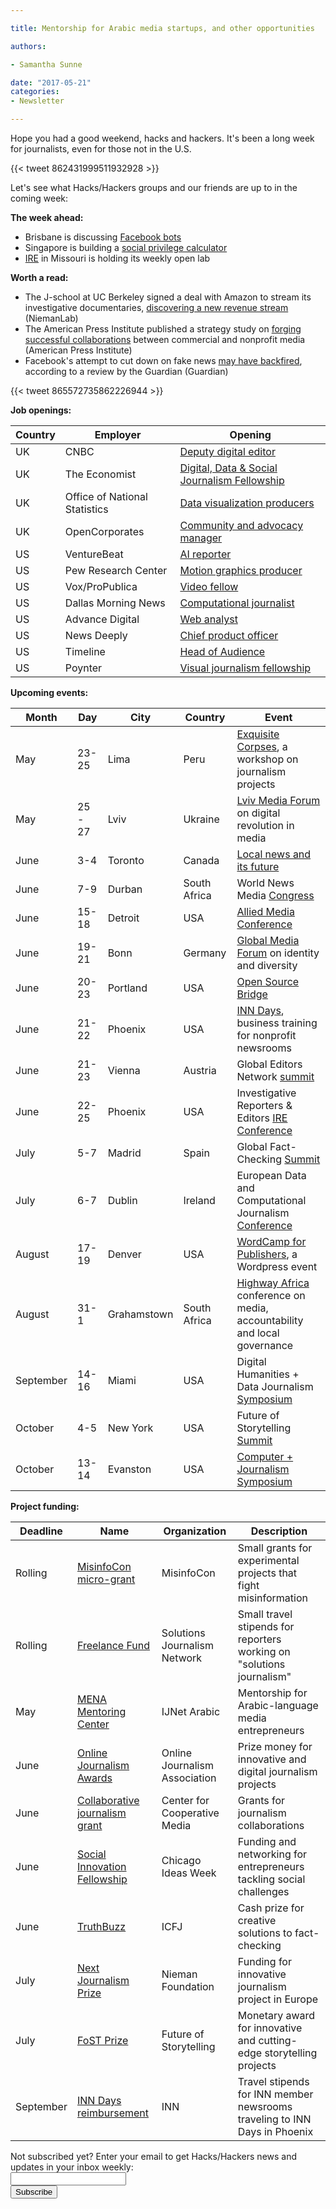 ```yaml
---

title: Mentorship for Arabic media startups, and other opportunities

authors:

- Samantha Sunne

date: "2017-05-21"
categories:
- Newsletter

---
```


Hope you had a good weekend, hacks and hackers. It's been a long week for journalists, even for those not in the U.S.

{{< tweet 862431999511932928 >}}

Let's see what Hacks/Hackers groups and our friends are up to in the coming week:

**The week ahead:**
* Brisbane is discussing [Facebook bots](https://www.meetup.com/Hacks-Hackers-Brisbane/events/239654306/)
* Singapore is building a [social privilege calculator](https://www.meetup.com/Hacks-Hackers-Singapore/events/239998790/)
* [IRE](http://www.meetup.com/hackshackersIRE/) in Missouri is holding its weekly open lab

**Worth a read:**
* The J-school at UC Berkeley signed a deal with Amazon to stream its investigative documentaries, [discovering a new revenue stream](http://www.niemanlab.org/2017/05/with-a-big-amazon-streaming-deal-berkeleys-journalism-program-is-building-a-new-revenue-stream/?utm_source=Daily+Lab+email+list&utm_campaign=0014e6d63b-dailylabemail3&utm_medium=email&utm_term=0_d68264fd5e-0014e6d63b-396065225) (NiemanLab)
* The American Press Institute published a strategy study on [forging successful collaborations](https://www.americanpressinstitute.org/publications/reports/strategy-studies/commercial-nonprofit-partnerships/?utm_source=API+Need+to+Know+newsletter&utm_campaign=77ea87d438-EMAIL_CAMPAIGN_2017_05_18&utm_medium=email&utm_term=0_e3bf78af04-77ea87d438-38065925) between commercial and nonprofit media (American Press Institute)
* Facebook's attempt to cut down on fake news [may have backfired](https://www.theguardian.com/technology/2017/may/16/facebook-fake-news-tools-not-working), according to a review by the Guardian (Guardian)

{{< tweet 865572735862226944 >}}

**Job openings:**

| Country | Employer | Opening |
| ------ | -------- | ----------- |
UK | CNBC | [Deputy digital editor](http://talkingbiznews.com/biz-news-help-wanted/cnbc-com-seeks-deputy-digital-news-editor-in-london/)
UK | The Economist | [Digital, Data & Social Journalism Fellowship](http://www.gorkanajobs.co.uk/job/71432/the-economist-digital-data-and-social-journalism-fellowship/?deviceType=Desktop&TrackID=1)
UK | Office of National Statistics | [Data visualization producers](https://groups.google.com/forum/#!topic/data-vis-jobs/ugj1ZG5BfDY)
UK | OpenCorporates | [Community and advocacy manager](https://blog.opencorporates.com/jobs-at-opencorporates/community-advocacy-manager/)
US | VentureBeat | [AI reporter](http://talkingbiznews.com/biz-news-help-wanted/venturebeat-seeks-artificial-intelligence-reporter/)
US | Pew Research Center | [Motion graphics producer](https://docs.google.com/spreadsheets/d/1VCaaI7yLOT_H9djSljwLyYZmukROU9W4cFu4rX4-fVs/edit#gid=960999287)
US | Vox/ProPublica | [Video fellow](https://inn.org/job/voxpropublica-video-fellow/)
US | Dallas Morning News | [Computational journalist](https://groups.google.com/forum/#!topic/data-vis-jobs/8XWEa8YSLjc)
US | Advance Digital | [Web analyst](https://sjobs.brassring.com/TGWebHost/jobdetails.aspx?jobId=315174&partnerid=26212&siteid=5253)
US | News Deeply | [Chief product officer](https://www.newsdeeply.com/jobs)
US | Timeline | [Head of Audience](https://medium.com/@Timeline_Now/were-hiring-a-head-of-audience-dc987f4a78e4)
US | Poynter | [Visual journalism fellowship](http://www.poynter.org/2017/were-looking-for-our-next-naughton-fellow-is-it-you/458515/)

**Upcoming events:**

| Month | Day | City | Country | Event |
| ----- | --- | ---- | ------- | ----- |
May | 23-25 | Lima | Peru | [Exquisite Corpses](https://www.facebook.com/OjoPublico/photos/a.673232832753003.1073741828.671367792939507/1312349238841356/?type=3&theater), a workshop on journalism projects
May | 25 - 27 | Lviv | Ukraine | [Lviv Media Forum](http://lvivmediaforum.com/2017/en/about/) on digital revolution in media
June | 3-4 | Toronto | Canada | [Local news and its future](http://localnews.journalism.ryerson.ca/)
June | 7-9 | Durban | South Africa | World News Media [Congress](https://events.wan-ifra.org/events/world-news-media-congress-2017)
June | 15-18 | Detroit | USA | [Allied Media Conference](https://www.alliedmedia.org/amc)
June | 19-21 | Bonn | Germany | [Global Media Forum](http://www.dw.com/en/global-media-forum/global-media-forum/s-101219) on identity and diversity
June | 20-23 | Portland | USA | [Open Source Bridge](http://opensourcebridge.org/)
June | 21-22 | Phoenix | USA | [INN Days](https://www.eventbrite.com/e/inn-days-2017-growing-the-business-of-nonprofit-news-tickets-33152766818), business training for nonprofit newsrooms
June | 21-23 | Vienna | Austria | Global Editors Network [summit](https://events.bizzabo.com/201051/page/1009031/gen-summit-2017)
June | 22-25 | Phoenix | USA | Investigative Reporters & Editors [IRE Conference]([http://www.ire.org/conferences/ire2017/](http://www.ire.org/conferences/ire2017/))
July | 5-7 | Madrid | Spain | Global Fact-Checking [Summit](http://about.poynter.org/node/102080)
July | 6-7 | Dublin | Ireland | European Data and Computational Journalism [Conference](http://datajconf.com/)
August | 17-19 | Denver | USA | [WordCamp for Publishers](https://2017-denver.journalist.wordcamp.org/), a Wordpress event
August | 31-1 | Grahamstown | South Africa | [Highway Africa](http://highwayafrica.ru.ac.za/) conference on media, accountability and local governance
September | 14-16 | Miami | USA | Digital Humanities + Data Journalism [Symposium](http://dhdjmiami.com/)
October | 4-5 | New York | USA | Future of Storytelling [Summit](https://futureofstorytelling.org/summit)
October | 13-14 | Evanston | USA | [Computer + Journalism Symposium](http://cj2017.northwestern.edu/)

**Project funding:**

| Deadline | Name | Organization | Description |
| -------- | ---- | ------------ | ----------- |
Rolling | [MisinfoCon micro-grant](https://docs.google.com/forms/d/e/1FAIpQLScyX13mJU0DLUaoAFijjClCOUbzKrdqfFR2gMwv0eXVKJYXyQ/viewform?c=0&w=1) | MisinfoCon | Small grants for experimental projects that fight misinformation
Rolling | [Freelance Fund](http://solutionsjournalism.org/now-offering-travel-funds-freelancers/) | Solutions Journalism Network | Small travel stipends for reporters working on "solutions journalism"
May | [MENA Mentoring Center](http://ijnet.org/en/opportunities/ijnets-mentoring-center-accepting-applications-mena) | IJNet Arabic | Mentorship for Arabic-language media entrepreneurs
June | [Online Journalism Awards](https://awards.journalists.org/) | Online Journalism Association | Prize money for innovative and digital journalism projects
June | [Collaborative journalism grant](http://centerforcooperativemedia.org/open-call-for-collaborative-reporting-projects-unveiled-at-collaborative-journalism-summit-heres-how-to-apply/) | Center for Cooperative Media | Grants for journalism collaborations
June | [Social Innovation Fellowship](https://www.chicagoideas.com/bhsi) | Chicago Ideas Week | Funding and networking for entrepreneurs tackling social challenges
June | [TruthBuzz](https://medium.com/truthbuzz) | ICFJ | Cash prize for creative solutions to fact-checking
July | [Next Journalism Prize](http://www.nextjournalism.eu/en/) | Nieman Foundation | Funding for innovative journalism project in Europe
July | [FoST Prize](https://futureofstorytelling.org/story/2017-fost-prize-submissions-are-open) | Future of Storytelling | Monetary award for innovative and cutting-edge storytelling projects
September | [INN Days reimbursement](https://form.jotform.com/60836014737961) | INN | Travel stipends for INN member newsrooms traveling to INN Days in Phoenix

<div id="mc_embed_signup"><form id="mc-embedded-subscribe-form" class="validate" action="//hackshackers.us1.list-manage.com/subscribe/post?u=c56f2e53d5ed6ef87f8aaa75c&amp;id=fb2bc6f10b" method="post" name="mc-embedded-subscribe-form" novalidate="" target="_blank">
<div id="mc_embed_signup_scroll">
<div class="mc-field-group"><label for="mce-EMAIL">Not subscribed yet? Enter your email to get Hacks/Hackers news and updates in your inbox weekly:  </label></div>
<div class="mc-field-group"><input id="mce-EMAIL" class="required email" name="EMAIL" type="email" value="" /></div>
<!-- real people should not fill this in and expect good things - do not remove this or risk form bot signups-->
<div style="position: absolute; left: -5000px;"><input tabindex="-1" name="b_c56f2e53d5ed6ef87f8aaa75c_fb2bc6f10b" type="text" value="" /></div>
<div class="clear"><input id="mc-embedded-subscribe" class="button" name="subscribe" type="submit" value="Subscribe" /></div>
</div>
</form></div>
<!--End mc_embed_signup-->

<meta name="twitter:card" content="summary">
<meta name="twitter:image:src" content="https://hackshackers.com/content-images/about/hackshackers_logomark.png">
